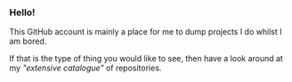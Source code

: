 ### Hello!

This GitHub account is mainly a place for me to dump projects I do whilst I am bored.

If that is the type of thing you would like to see, then have a look around at my *"extensive catalogue"* of repositories.

